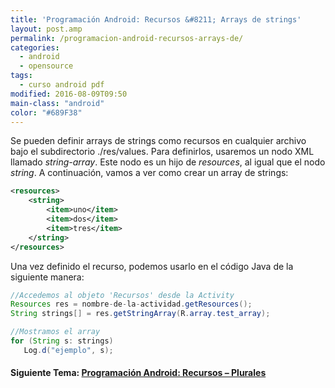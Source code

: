 ```yaml
---
title: 'Programación Android: Recursos &#8211; Arrays de strings'
layout: post.amp
permalink: /programacion-android-recursos-arrays-de/
categories:
  - android
  - opensource
tags:
  - curso android pdf
modified: 2016-08-09T09:50
main-class: "android"
color: "#689F38"
---
```


Se pueden definir arrays de strings como recursos en cualquier archivo bajo el subdirectorio ./res/values. Para definirlos, usaremos un nodo XML llamado *string-array*. Este nodo es un hijo de *resources*, al igual que el nodo *string*. A continuación, vamos a ver como crear un array de strings:

<!--ad-->

```xml
<resources>
    <string>
        <item>uno</item>
        <item>dos</item>
        <item>tres</item>
    </string>
</resources>
```

Una vez definido el recurso, podemos usarlo en el código Java de la siguiente manera:

```java
//Accedemos al objeto 'Recursos' desde la Activity
Resources res = nombre-de-la-actividad.getResources();
String strings[] = res.getStringArray(R.array.test_array);

//Mostramos el array
for (String s: strings)
   Log.d("ejemplo", s);
```

#### Siguiente Tema: [Programación Android: Recursos &#8211; Plurales][1] 

 [1]: /programacion-android-recursos-plurales/
